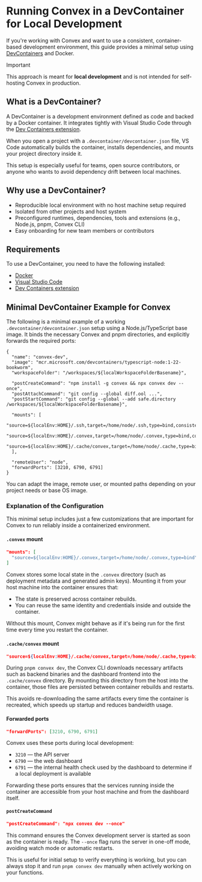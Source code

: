# Running Convex in a DevContainer for Local Development

If you're working with Convex and want to use a consistent, container-based development environment, this guide provides a minimal setup using [DevContainers](https://containers.dev/) and Docker.

> [!IMPORTANT]  
> This approach is meant for **local development** and is not intended for self-hosting Convex in production.

## What is a DevContainer?

A DevContainer is a development environment defined as code and backed by a Docker container. It integrates tightly with Visual Studio Code through the [Dev Containers extension](https://marketplace.visualstudio.com/items?itemName=ms-vscode-remote.remote-containers).

When you open a project with a `.devcontainer/devcontainer.json` file, VS Code automatically builds the container, installs dependencies, and mounts your project directory inside it.

This setup is especially useful for teams, open source contributors, or anyone who wants to avoid dependency drift between local machines.

## Why use a DevContainer?

- Reproducible local environment with no host machine setup required
- Isolated from other projects and host system
- Preconfigured runtimes, dependencies, tools and extensions (e.g., Node.js, pnpm, Convex CLI)
- Easy onboarding for new team members or contributors

## Requirements

To use a DevContainer, you need to have the following installed:

- [Docker](https://www.docker.com/products/docker-desktop)
- [Visual Studio Code](https://code.visualstudio.com/)
- [Dev Containers extension](https://marketplace.visualstudio.com/items?itemName=ms-vscode-remote.remote-containers)

## Minimal DevContainer Example for Convex

The following is a minimal example of a working `.devcontainer/devcontainer.json` setup using a Node.js/TypeScript base image. It binds the necessary Convex and pnpm directories, and explicitly forwards the required ports:

```jsonc
{
  "name": "convex-dev",
  "image": "mcr.microsoft.com/devcontainers/typescript-node:1-22-bookworm",
  "workspaceFolder": "/workspaces/${localWorkspaceFolderBasename}",

  "postCreateCommand": "npm install -g convex && npx convex dev --once",
  "postAttachCommand": "git config --global diff.ool ...",
  "postStartCommand": "git config --global --add safe.directory /workspaces/${localWorkspaceFolderBasename}",

  "mounts": [
    "source=${localEnv:HOME}/.ssh,target=/home/node/.ssh,type=bind,consistency=cached",
    "source=${localEnv:HOME}/.convex,target=/home/node/.convex,type=bind,consistency=cached",
    "source=${localEnv:HOME}/.cache/convex,target=/home/node/.cache,type=bind,consistency=cached"
  ],

  "remoteUser": "node",
  "forwardPorts": [3210, 6790, 6791]
}
```

You can adapt the image, remote user, or mounted paths depending on your project needs or base OS image.

### Explanation of the Configuration

This minimal setup includes just a few customizations that are important for Convex to run reliably inside a containerized environment.

#### `.convex` mount

```json
"mounts": [
  "source=${localEnv:HOME}/.convex,target=/home/node/.convex,type=bind"
]
```

Convex stores some local state in the `.convex` directory (such as deployment metadata and generated admin keys). Mounting it from your host machine into the container ensures that:

- The state is preserved across container rebuilds.
- You can reuse the same identity and credentials inside and outside the container.

Without this mount, Convex might behave as if it's being run for the first time every time you restart the container.

#### `.cache/convex` mount

```json
"source=${localEnv:HOME}/.cache/convex,target=/home/node/.cache,type=bind,consistency=cached"
```

During `pnpm convex dev`, the Convex CLI downloads necessary artifacts such as backend binaries and the dashboard frontend into the `.cache/convex` directory. By mounting this directory from the host into the container, those files are persisted between container rebuilds and restarts.

This avoids re-downloading the same artifacts every time the container is recreated, which speeds up startup and reduces bandwidth usage.

#### Forwarded ports

```json
"forwardPorts": [3210, 6790, 6791]
```

Convex uses these ports during local development:

- `3210` — the API server
- `6790` — the web dashboard
- `6791` — the internal health check used by the dashboard to determine if a local deployment is available

Forwarding these ports ensures that the services running inside the container are accessible from your host machine and from the dashboard itself.

#### `postCreateCommand`

```json
"postCreateCommand": "npx convex dev --once"
```

This command ensures the Convex development server is started as soon as the container is ready. The `--once` flag runs the server in one-off mode, avoiding watch mode or automatic restarts.

This is useful for initial setup to verify everything is working, but you can always stop it and run `pnpm convex dev` manually when actively working on your functions.
